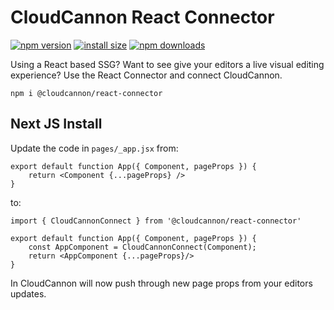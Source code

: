 # CloudCannon React Connector



[![npm version](https://img.shields.io/npm/v/@cloudcannon/react-connector.svg)](https://www.npmjs.org/package/@cloudcannon/react-connector)
[![install size](https://packagephobia.now.sh/badge?p=@cloudcannon/react-connector)](https://packagephobia.now.sh/result?p=@cloudcannon/react-connector)
[![npm downloads](https://img.shields.io/npm/dm/@cloudcannon/react-connector.svg)](http://npm-stat.com/charts.html?package=@cloudcannon/react-connector)

Using a React based SSG? Want to see give your editors a live visual editing experience? Use the React Connector and connect CloudCannon.

```
npm i @cloudcannon/react-connector
```

## Next JS Install

Update the code in `pages/_app.jsx` from:

```
export default function App({ Component, pageProps }) {
	return <Component {...pageProps} />
}
```

to:

```
import { CloudCannonConnect } from '@cloudcannon/react-connector'

export default function App({ Component, pageProps }) {
	const AppComponent = CloudCannonConnect(Component);
	return <AppComponent {...pageProps}/>
}
```

In CloudCannon will now push through new page props from your editors updates. 
